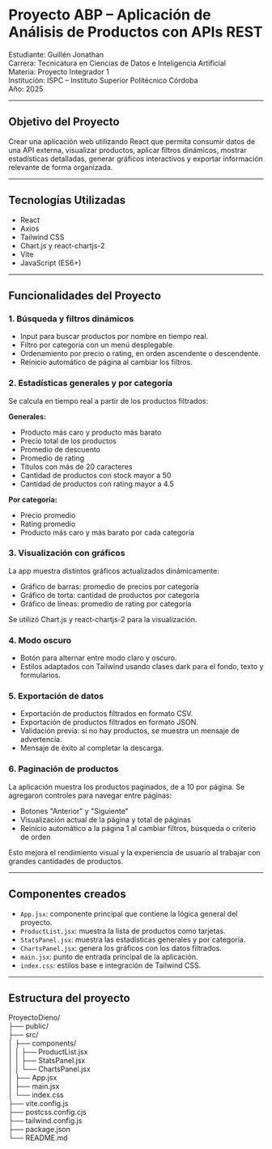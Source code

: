 # Proyecto ABP – Aplicación de Análisis de Productos con APIs REST

Estudiante: Guillén Jonathan  
Carrera: Tecnicatura en Ciencias de Datos e Inteligencia Artificial  
Materia: Proyecto Integrador 1  
Institución: ISPC – Instituto Superior Politécnico Córdoba  
Año: 2025

---

## Objetivo del Proyecto

Crear una aplicación web utilizando React que permita consumir datos de una API externa, visualizar productos, aplicar filtros dinámicos, mostrar estadísticas detalladas, generar gráficos interactivos y exportar información relevante de forma organizada.

---

## Tecnologías Utilizadas

- React  
- Axios  
- Tailwind CSS  
- Chart.js y react-chartjs-2  
- Vite  
- JavaScript (ES6+)

---

## Funcionalidades del Proyecto

### 1. Búsqueda y filtros dinámicos

- Input para buscar productos por nombre en tiempo real.
- Filtro por categoría con un menú desplegable.
- Ordenamiento por precio o rating, en orden ascendente o descendente.
- Reinicio automático de página al cambiar los filtros.

### 2. Estadísticas generales y por categoría

Se calcula en tiempo real a partir de los productos filtrados:

**Generales:**
- Producto más caro y producto más barato
- Precio total de los productos
- Promedio de descuento
- Promedio de rating
- Títulos con más de 20 caracteres
- Cantidad de productos con stock mayor a 50
- Cantidad de productos con rating mayor a 4.5

**Por categoría:**
- Precio promedio
- Rating promedio
- Producto más caro y más barato por cada categoría

### 3. Visualización con gráficos

La app muestra distintos gráficos actualizados dinámicamente:

- Gráfico de barras: promedio de precios por categoría
- Gráfico de torta: cantidad de productos por categoría
- Gráfico de líneas: promedio de rating por categoría

Se utilizó Chart.js y react-chartjs-2 para la visualización.

### 4. Modo oscuro

- Botón para alternar entre modo claro y oscuro.
- Estilos adaptados con Tailwind usando clases dark para el fondo, texto y formularios.

### 5. Exportación de datos

- Exportación de productos filtrados en formato CSV.
- Exportación de productos filtrados en formato JSON.
- Validación previa: si no hay productos, se muestra un mensaje de advertencia.
- Mensaje de éxito al completar la descarga.

### 6. Paginación de productos

La aplicación muestra los productos paginados, de a 10 por página. Se agregaron controles para navegar entre páginas:

- Botones "Anterior" y "Siguiente"
- Visualización actual de la página y total de páginas
- Reinicio automático a la página 1 al cambiar filtros, búsqueda o criterio de orden

Esto mejora el rendimiento visual y la experiencia de usuario al trabajar con grandes cantidades de productos.

---

## Componentes creados

- `App.jsx`: componente principal que contiene la lógica general del proyecto.
- `ProductList.jsx`: muestra la lista de productos como tarjetas.
- `StatsPanel.jsx`: muestra las estadísticas generales y por categoría.
- `ChartsPanel.jsx`: genera los gráficos con los datos filtrados.
- `main.jsx`: punto de entrada principal de la aplicación.
- `index.css`: estilos base e integración de Tailwind CSS.

---

## Estructura del proyecto

ProyectoDieno/  
├── public/  
├── src/  
│ ├── components/  
│ │ ├── ProductList.jsx  
│ │ ├── StatsPanel.jsx  
│ │ └── ChartsPanel.jsx  
│ ├── App.jsx  
│ ├── main.jsx  
│ └── index.css  
├── vite.config.js  
├── postcss.config.cjs  
├── tailwind.config.js  
├── package.json  
└── README.md  
